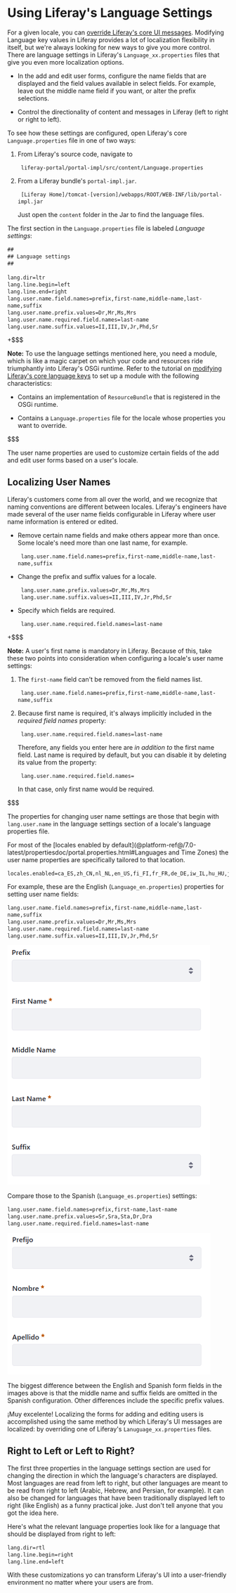 # Using Liferay's Language Settings [](id=using-liferays-language-settings)

For a given locale, you can [override Liferay's core UI messages](/develop/tutorials/-/knowledge_base/7-0/modifying-liferays-language-keys).
Modifying Language key values in Liferay provides a lot of localization
flexibility in itself, but we're always looking for new ways to give you more
control. There are language settings in Liferay's `Language_xx.properties` files
that give you even more localization options.

-  In the add and edit user forms, configure the name fields that are displayed
   and the field values available in select fields. For example, leave out the
middle name field if you want, or alter the prefix selections.

-  Control the directionality of content and messages in Liferay (left to right or
   right to left).

To see how these settings are configured, open Liferay's core `Language.properties` file
in one of two ways:

1. From Liferay's source code, navigate to 

        liferay-portal/portal-impl/src/content/Language.properties

2. From a Liferay bundle's `portal-impl.jar`.

        [Liferay Home]/tomcat-[version]/webapps/ROOT/WEB-INF/lib/portal-impl.jar

    Just open the `content` folder in the Jar to find the language files.

The first section in the `Language.properties` file is labeled *Language
settings*: 

    ##
    ## Language settings
    ##

    lang.dir=ltr
    lang.line.begin=left
    lang.line.end=right
    lang.user.name.field.names=prefix,first-name,middle-name,last-name,suffix
    lang.user.name.prefix.values=Dr,Mr,Ms,Mrs
    lang.user.name.required.field.names=last-name
    lang.user.name.suffix.values=II,III,IV,Jr,Phd,Sr

+$$$

**Note:** To use the language settings mentioned here, you need a module, which is
like a magic carpet on which your code and resources ride triumphantly into
Liferay's OSGi runtime. Refer to the tutorial on
[modifying Liferay's core language keys](/develop/tutorials/-/knowledge_base/7-0/modifying-liferays-language-keys)
to set up a module with the following characteristics:

-  Contains an implementation of `ResourceBundle` that is registered in the
   OSGi runtime.

-  Contains a `Language.properties` file for the locale whose properties you
   want to override.

$$$

The user name properties are used to customize certain fields of the add and edit
user forms based on a user's locale.

## Localizing User Names [](id=localizing-user-names)

Liferay's customers come from all over the world, and we recognize that naming
conventions are different between locales. Liferay's engineers have made several
of the user name fields configurable in Liferay where user name information is
entered or edited.

-  Remove certain name fields and make others appear more than once. Some
   locale's need more than one last name, for example.

        lang.user.name.field.names=prefix,first-name,middle-name,last-name,suffix

-  Change the prefix and suffix values for a locale.

        lang.user.name.prefix.values=Dr,Mr,Ms,Mrs
        lang.user.name.suffix.values=II,III,IV,Jr,Phd,Sr

-  Specify which fields are required.

        lang.user.name.required.field.names=last-name

+$$$

**Note:** A user's first name is mandatory in Liferay. Because of this, take
these two points into consideration when configuring a locale's user name
settings:

1. The `first-name` field can't be removed from the field names list. 

        lang.user.name.field.names=prefix,first-name,middle-name,last-name,suffix

2. Because first name is required, it's always implicitly included in the
*required field names* property:

        lang.user.name.required.field.names=last-name

    Therefore, any fields you enter here are *in addition to* the first name
    field. Last name is required by default, but you can disable it by deleting its
    value from the property:

        lang.user.name.required.field.names=

    In that case, only first name would be required.

$$$

The properties for changing user name settings are those that begin with
`lang.user.name` in the language settings section of a locale's language
properties file.

For most of the [locales enabled by default](@platform-ref@/7.0-latest/propertiesdoc/portal.properties.html#Languages and Time Zones) the user name properties are specifically tailored to that location.

    locales.enabled=ca_ES,zh_CN,nl_NL,en_US,fi_FI,fr_FR,de_DE,iw_IL,hu_HU,ja_JP,pt_BR,es_ES

For example, these are the English (`Language_en.properties`) properties for
setting user name fields:

    lang.user.name.field.names=prefix,first-name,middle-name,last-name,suffix
    lang.user.name.prefix.values=Dr,Mr,Ms,Mrs
    lang.user.name.required.field.names=last-name
    lang.user.name.suffix.values=II,III,IV,Jr,Phd,Sr

![Figure 1: The user name settings impact the way user information and forms appear in Liferay.](../../images/english-user-name-fields.png)

Compare those to the Spanish (`Language_es.properties`) settings:

    lang.user.name.field.names=prefix,first-name,last-name
    lang.user.name.prefix.values=Sr,Sra,Sta,Dr,Dra
    lang.user.name.required.field.names=last-name

![Figure 2: The Spanish user name settings omit the suffix and middle name fields entirely.](../../images/spanish-user-name-fields.png)

The biggest difference between the English and Spanish form fields in the images
above is that the middle name and suffix fields are omitted in the Spanish
configuration. Other differences include the specific prefix values.

¡Muy excelente! Localizing the forms for adding and editing users is
accomplished using the same method by which Liferay's UI messages are localized:
by overriding one of Liferay's `Lanuguage_xx.properties` files.

## Right to Left or Left to Right? [](id=right-to-left-or-left-to-right)

The first three properties in the language settings section are used for
changing the direction in which the language's characters are displayed. Most
languages are read from left to right, but other languages are meant to be read
from right to left (Arabic, Hebrew, and Persian, for example). It can also be
changed for languages that have been traditionally displayed left to right (like
English) as a funny practical joke. Just don't tell anyone that you got the
idea here.

Here's what the relevant language properties look like for a language that
should be displayed from right to left:

    lang.dir=rtl
    lang.line.begin=right
    lang.line.end=left

With these customizations yo can transform Liferay's UI into a user-friendly
environment no matter where your users are from.
